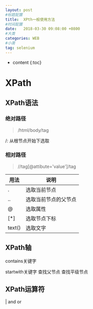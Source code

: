 ```yaml
---
layout: post
#标题配置
title:  XPth一般使用方法
#时间配置
date:   2018-03-30 09:08:00 +0800
#大类
categories: WEB
#小类
tag: selenium
---
```

* content
{:toc}

# XPath
## XPath语法
### 绝对路径
> /html/body/tag

/: 从根节点开始下选取
### 相对路径
> //tag[@attibute='value']/tag

| 用法 | 说明 |
| ----|-----|
| . | 选取当前节点 |
| .. | 选取当前节点的父节点 |
| @ | 选取属性 |
| [*] | 选取节点下标 |
|text()| 选取文字|

## XPath轴
contains关键字

startwith关键字
查找父节点
查找平级节点

## XPath运算符
|
and
or
